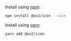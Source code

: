 Install using [npm](http://npmjs.com):
```sh
npm install @ox2/icon --save
```
Install using [yarn](http://yarnpkg.com):
```sh
yarn add @ox2/icon
```

